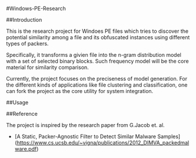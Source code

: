 #Windows-PE-Research


##Introduction

This is the research project for Windoes PE files which tries to discover the potential 
similarity among a file and its obfuscated instances using different types of packers.

Specifically, it transforms a givien file into the n-gram distribution model with a set 
of selected binary blocks. Such frequency model will be the core material for similarity 
comparison.

Currently, the project focuses on the preciseness of model generation. For the different
kinds of applications like file clustering and classification, one can fork the project
as the core utility for system integration.

##Usage


##Reference

The project is inspired by the research paper from G.Jacob et. al.  
* [A Static, Packer-Agnostic Filter to Detect Similar Malware Samples]
(https://www.cs.ucsb.edu/~vigna/publications/2012_DIMVA_packedmalware.pdf)
